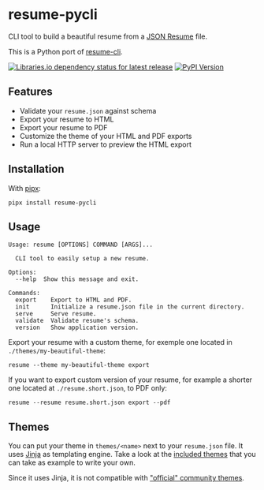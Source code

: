 # resume-pycli

CLI tool to build a beautiful resume from a [JSON
Resume](https://jsonresume.org/) file.

This is a Python port of
[resume-cli](https://github.com/jsonresume/resume-cli).

[![Libraries.io dependency status for latest release](https://img.shields.io/librariesio/release/pypi/resume-pycli)](https://libraries.io/pypi/resume-pycli)
[![PyPI Version](https://img.shields.io/pypi/v/resume-pycli?color=4DC71F&logo=python&logoColor=fff)](https://pypi.org/project/resume-pycli/)

## Features

* Validate your `resume.json` against schema
* Export your resume to HTML
* Export your resume to PDF
* Customize the theme of your HTML and PDF exports
* Run a local HTTP server to preview the HTML export

## Installation

With [pipx](https://pipxproject.github.io/pipx/):

```
pipx install resume-pycli
```

## Usage

```
Usage: resume [OPTIONS] COMMAND [ARGS]...

  CLI tool to easily setup a new resume.

Options:
  --help  Show this message and exit.

Commands:
  export    Export to HTML and PDF.
  init      Initialize a resume.json file in the current directory.
  serve     Serve resume.
  validate  Validate resume's schema.
  version   Show application version.
```

Export your resume with a custom theme, for exemple one located in
`./themes/my-beautiful-theme`:

```
resume --theme my-beautiful-theme export
```

If you want to export custom version of your resume, for example a shorter one
located at `./resume.short.json`, to PDF only:

```
resume --resume resume.short.json export --pdf
```

## Themes

You can put your theme in `themes/<name>` next to your `resume.json` file. It
uses [Jinja](https://jinja.palletsprojects.com/en/3.0.x/) as templating engine.
Take a look at the [included
themes](https://github.com/nikaro/resume-pycli/tree/main/resume_pycli/themes/base)
that you can take as example to write your own.

Since it uses Jinja, it is not compatible with ["official" community
themes](https://jsonresume.org/themes/).
